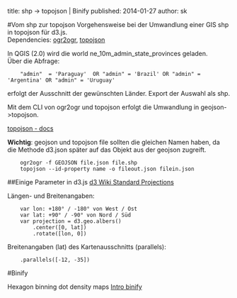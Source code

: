 title: shp -> topojson | Binify
published: 2014-01-27
author: sk

#Vom shp zur topojson
Vorgehensweise bei der Umwandlung einer GIS shp in topojson für d3.js.  
Dependencies: [ogr2ogr](http://www.gdal.org/ogr2ogr.html), [topojson](https://github.com/mbostock/topojson/wiki/Command-Line-Reference)


In QGIS (2.0) wird die world ne_10m_admin_state_provinces geladen.  
Über die Abfrage:  

		"admin"  = 'Paraguay'  OR "admin" = 'Brazil' OR "admin" = 'Argentina' OR "admin" = 'Uruguay'
erfolgt der Ausschnitt der gewünschten Länder. Export der Auswahl als shp.

Mit dem CLI von ogr2ogr und topojson erfolgt die Umwandlung in geojson->topojson.

[topojson - docs](https://github.com/mbostock/topojson/wiki/Command-Line-Reference#properties)

**Wichtig**: geojson und topojson file sollten die gleichen Namen haben, da die Methode d3.json später auf das Objekt aus der geojson zugreift.

		ogr2ogr -f GEOJSON file.json file.shp
		topojson --id-property name -o fileout.json filein.json

##Einige Parameter in d3.js
[d3 Wiki Standard Projections](https://github.com/mbostock/d3/wiki/Geo-Projections#wiki-standard-projections)

Längen- und Breitenangaben:  

		var lon: +180° / -180° von West / Ost
		var lat: +90° / -90° von Nord / Süd
		var projection = d3.geo.albers()
            .center([0, lat])
            .rotate([lon, 0])
 
Breitenangaben (lat) des Kartenausschnitts (parallels):

		.parallels([-12, -35])

#Binify

Hexagon binning dot density maps
[Intro binify](http://kevin.schaul.io/2013/04/19/introducing-binify/)
